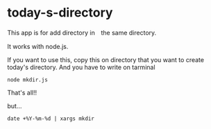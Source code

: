 # today-s-directory
This app is for add directory in　the same directory.

It works with node.js.

If you want to use this,
copy this on directory that you want to create today's directory.
And you have to write on tarminal

```
node mkdir.js
```

That's all!!

but...

```
date +%Y-%m-%d | xargs mkdir
```
